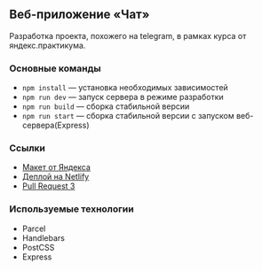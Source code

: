 ## Веб-приложение «Чат»
Разработка проекта, похожего на telegram, в рамках курса от яндекс.практикума.

### Основные команды
- `npm install` — установка необходимых зависимостей
- `npm run dev` — запуск сервера в режиме разработки
- `npm run build` — сборка стабильной версии
- `npm run start` — сборка стабильной версии с запуском веб-сервера(Express)

### Ссылки

- [Макет от Яндекса](https://www.figma.com/file/EkMZIxZwJpBCZvioBrufF3/Chat_external_link-(Copy)?node-id=0%3A1&t=Nee54Oi8y8CjaRkf-0)
- [Деплой на Netlify](https://deploy-preview-4--dulcet-mandazi-025f74.netlify.app/)
- [Pull Request 3](https://github.com/tanianova/middle.messenger.praktikum.yandex/pull/4)

### Используемые технологии
- Parcel
- Handlebars
- PostCSS
- Express
